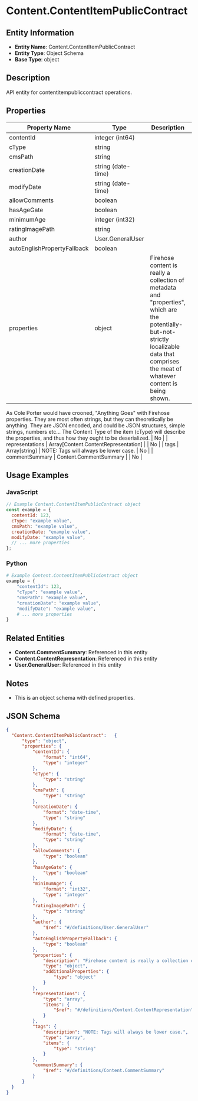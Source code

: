 # Content.ContentItemPublicContract

## Entity Information
- **Entity Name**: Content.ContentItemPublicContract
- **Entity Type**: Object Schema
- **Base Type**: object

## Description
API entity for contentitempubliccontract operations.

## Properties

| Property Name | Type | Description | Required |
|---------------|------|-------------|----------|
| contentId | integer (int64) |  | No |
| cType | string |  | No |
| cmsPath | string |  | No |
| creationDate | string (date-time) |  | No |
| modifyDate | string (date-time) |  | No |
| allowComments | boolean |  | No |
| hasAgeGate | boolean |  | No |
| minimumAge | integer (int32) |  | No |
| ratingImagePath | string |  | No |
| author | User.GeneralUser |  | No |
| autoEnglishPropertyFallback | boolean |  | No |
| properties | object | Firehose content is really a collection of metadata and "properties", which are the potentially-but-not-strictly localizable data that comprises the meat of whatever content is being shown.
As Cole Porter would have crooned, "Anything Goes" with Firehose properties. They are most often strings, but they can theoretically be anything. They are JSON encoded, and could be JSON structures, simple strings, numbers etc... The Content Type of the item (cType) will describe the properties, and thus how they ought to be deserialized. | No |
| representations | Array[Content.ContentRepresentation] |  | No |
| tags | Array[string] | NOTE: Tags will always be lower case. | No |
| commentSummary | Content.CommentSummary |  | No |

## Usage Examples

### JavaScript
```javascript
// Example Content.ContentItemPublicContract object
const example = {
  contentId: 123,
  cType: "example value",
  cmsPath: "example value",
  creationDate: "example value",
  modifyDate: "example value",
  // ... more properties
};
```

### Python
```python
# Example Content.ContentItemPublicContract object
example = {
    "contentId": 123,
    "cType": "example value",
    "cmsPath": "example value",
    "creationDate": "example value",
    "modifyDate": "example value",
    # ... more properties
}
```

## Related Entities
- **Content.CommentSummary**: Referenced in this entity
- **Content.ContentRepresentation**: Referenced in this entity
- **User.GeneralUser**: Referenced in this entity

## Notes
- This is an object schema with defined properties.

## JSON Schema
```json
{
  "Content.ContentItemPublicContract":   {
      "type": "object",
      "properties": {
          "contentId": {
              "format": "int64",
              "type": "integer"
          },
          "cType": {
              "type": "string"
          },
          "cmsPath": {
              "type": "string"
          },
          "creationDate": {
              "format": "date-time",
              "type": "string"
          },
          "modifyDate": {
              "format": "date-time",
              "type": "string"
          },
          "allowComments": {
              "type": "boolean"
          },
          "hasAgeGate": {
              "type": "boolean"
          },
          "minimumAge": {
              "format": "int32",
              "type": "integer"
          },
          "ratingImagePath": {
              "type": "string"
          },
          "author": {
              "$ref": "#/definitions/User.GeneralUser"
          },
          "autoEnglishPropertyFallback": {
              "type": "boolean"
          },
          "properties": {
              "description": "Firehose content is really a collection of metadata and \"properties\", which are the potentially-but-not-strictly localizable data that comprises the meat of whatever content is being shown.\r\nAs Cole Porter would have crooned, \"Anything Goes\" with Firehose properties. They are most often strings, but they can theoretically be anything. They are JSON encoded, and could be JSON structures, simple strings, numbers etc... The Content Type of the item (cType) will describe the properties, and thus how they ought to be deserialized.",
              "type": "object",
              "additionalProperties": {
                  "type": "object"
              }
          },
          "representations": {
              "type": "array",
              "items": {
                  "$ref": "#/definitions/Content.ContentRepresentation"
              }
          },
          "tags": {
              "description": "NOTE: Tags will always be lower case.",
              "type": "array",
              "items": {
                  "type": "string"
              }
          },
          "commentSummary": {
              "$ref": "#/definitions/Content.CommentSummary"
          }
      }
  }
}
```
